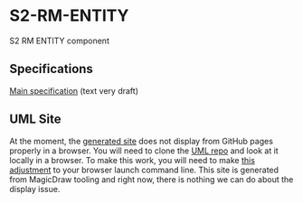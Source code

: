 # S2-RM-ENTITY
S2 RM ENTITY component

## Specifications
[Main specification](https://redesigned-adventure-evr1zky.pages.github.io/entity.html) (text very draft)

## UML Site
At the moment, the [generated site](https://shiny-fiesta-4g5831e.pages.github.io/) does not display from GitHub pages properly in a browser. You will need to clone the [UML repo](https://github.com/S2health/S2-RM-UML) and look at it locally in a browser. To make this work, you will need to make [this adjustment](https://docs.nomagic.com/display/MD2021x/Web+Publisher+2.0+report) to your browser launch command line. This site is generated from MagicDraw tooling and right now, there is nothing we can do about the display issue.
